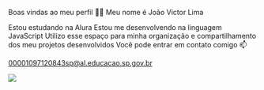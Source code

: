 Boas vindas ao meu perfil 💙💙
Meu nome é João Victor Lima

Estou estudando na Alura
Estou me desenvolvendo na linguagem JavaScript
Utilizo esse espaço para minha organização e compartilhamento dos meu projetos desenvolvidos
Você pode entrar em contato comigo 📫

00001097120843sp@al.educacao.sp.gov.br 

![](https://i.pinimg.com/originals/4f/76/43/4f7643a2b0f6e6ab2c9f5fd0de658e2c.gif)
